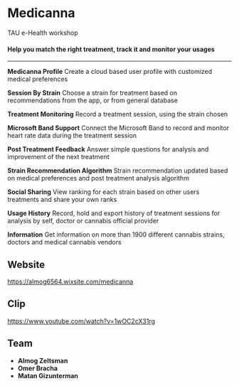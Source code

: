 # Medicanna
TAU e-Health workshop

#### Help you match the right treatment, track it and monitor your usages
___________________________________________________________________________________

**Medicanna Profile**  Create a cloud based user profile with customized medical preferences 

**Session By Strain**  Choose a strain for treatment based on recommendations from the app, or from general database

**Treatment Monitoring**  Record a treatment session, using the strain chosen

**Microsoft Band Support**  Connect the Microsoft Band to record and monitor heart rate data during the treatment session

**Post Treatment Feedback**  Answer simple questions for analysis and improvement of the next treatment

**Strain Recommendation Algorithm**  Strain recommendation updated based on medical preferences and post treatment analysis algorithm

**Social Sharing**  View ranking for each strain based on other users treatments and share your own ranks

**Usage History**  Record, hold and export history of treatment sessions for analysis by self, doctor or cannabis official provider

**Information**  Get information on more than 1900 different cannabis strains, doctors and medical cannabis vendors


## Website
https://almog6564.wixsite.com/medicanna

## Clip
https://www.youtube.com/watch?v=1wOC2cX31rg

## Team

* **Almog Zeltsman**
* **Omer Bracha**
* **Matan Gizunterman**
